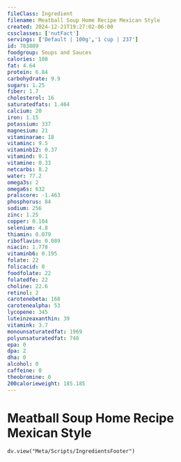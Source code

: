```yaml
---
fileClass: Ingredient
filename: Meatball Soup Home Recipe Mexican Style
created: 2024-12-21T19:27:02-06:00
cssclasses: ['nutFact']
servings: ['Default | 100g','1 cup | 237']
id: 783809
foodgroup: Soups and Sauces
calories: 108
fat: 4.64
protein: 6.84
carbohydrate: 9.9
sugars: 1.25
fiber: 1.7
cholesterol: 16
saturatedfats: 1.464
calcium: 20
iron: 1.15
potassium: 337
magnesium: 21
vitaminarae: 18
vitaminc: 9.5
vitaminb12: 0.37
vitamind: 0.1
vitamine: 0.33
netcarbs: 8.2
water: 77.2
omega3s: 2
omega6s: 632
pralscore: -1.463
phosphorus: 84
sodium: 256
zinc: 1.25
copper: 0.104
selenium: 4.8
thiamin: 0.079
riboflavin: 0.089
niacin: 1.778
vitaminb6: 0.195
folate: 22
folicacid: 0
foodfolate: 22
folatedfe: 22
choline: 22.6
retinol: 2
carotenebeta: 168
carotenealpha: 53
lycopene: 345
luteinzeaxanthin: 39
vitamink: 3.7
monounsaturatedfat: 1969
polyunsaturatedfat: 748
epa: 0
dpa: 2
dha: 0
alcohol: 0
caffeine: 0
theobromine: 0
200calorieweight: 185.185
---
```


# Meatball Soup Home Recipe Mexican Style

```dataviewjs
dv.view("Meta/Scripts/IngredientsFooter")
```